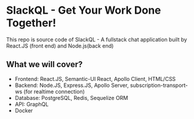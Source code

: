 # SlackQL - Get Your Work Done Together!

This repo is source code of SlackQL - A fullstack chat application built by React.JS (front end) and Node.js(back end)

## What we will cover?

- Frontend: React.JS, Semantic-UI React, Apollo Client, HTML/CSS
- Backend: Node.JS, Express.JS, Apollo Server, subscription-transport-ws (for realtime connection)
- Database: PostgreSQL, Redis, Sequelize ORM
- API: GraphQL
- Docker
